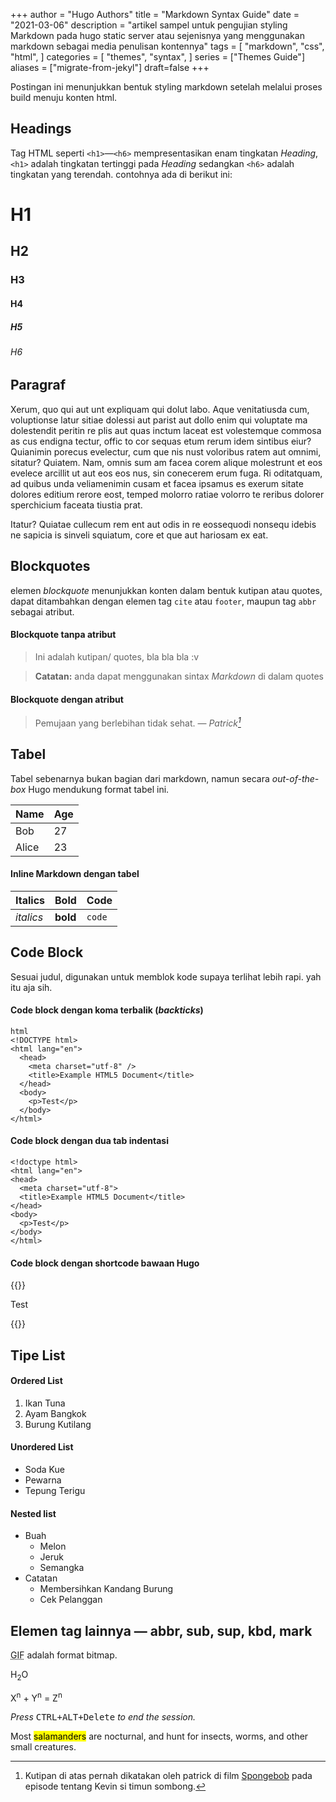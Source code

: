 +++
author = "Hugo Authors"
title = "Markdown Syntax Guide"
date = "2021-03-06"
description = "artikel sampel untuk pengujian styling Markdown pada hugo static server atau sejenisnya yang menggunakan markdown sebagai media penulisan kontennya"
tags = [
    "markdown",
    "css",
    "html",
]
categories = [
    "themes",
    "syntax",
]
series = ["Themes Guide"]
aliases = ["migrate-from-jekyl"]
draft=false
+++

Postingan ini menunjukkan bentuk styling markdown setelah melalui proses build menuju konten html.

## Headings

Tag HTML seperti `<h1>`—`<h6>` mempresentasikan enam tingkatan _Heading_, `<h1>` adalah tingkatan tertinggi pada _Heading_ sedangkan `<h6>` adalah tingkatan yang terendah. contohnya ada di berikut ini:

# H1

## H2

### H3

#### H4

##### H5

###### H6

## Paragraf

Xerum, quo qui aut unt expliquam qui dolut labo. Aque venitatiusda cum, voluptionse latur sitiae dolessi aut parist aut dollo enim qui voluptate ma dolestendit peritin re plis aut quas inctum laceat est volestemque commosa as cus endigna tectur, offic to cor sequas etum rerum idem sintibus eiur? Quianimin porecus evelectur, cum que nis nust voloribus ratem aut omnimi, sitatur? Quiatem. Nam, omnis sum am facea corem alique molestrunt et eos evelece arcillit ut aut eos eos nus, sin conecerem erum fuga. Ri oditatquam, ad quibus unda veliamenimin cusam et facea ipsamus es exerum sitate dolores editium rerore eost, temped molorro ratiae volorro te reribus dolorer sperchicium faceata tiustia prat.

Itatur? Quiatae cullecum rem ent aut odis in re eossequodi nonsequ idebis ne sapicia is sinveli squiatum, core et que aut hariosam ex eat.

## Blockquotes

elemen _blockquote_ menunjukkan konten dalam bentuk kutipan atau quotes, dapat ditambahkan dengan elemen tag `cite` atau `footer`, maupun tag `abbr` sebagai atribut.

#### Blockquote tanpa atribut

> Ini adalah kutipan/ quotes, bla bla bla :v 

> **Catatan:** anda dapat menggunakan sintax _Markdown_ di dalam quotes

#### Blockquote dengan atribut

> Pemujaan yang berlebihan tidak sehat.
> — <cite>Patrick[^1]</cite>

[^1]: Kutipan di atas pernah dikatakan oleh patrick di film [Spongebob](https://id.wikipedia.org/wiki/SpongeBob_SquarePants) pada episode tentang Kevin si timun sombong.

## Tabel

Tabel sebenarnya bukan bagian dari markdown, namun secara _out-of-the-box_ Hugo mendukung format tabel ini.

| Name  | Age |
| ----- | --- |
| Bob   | 27  |
| Alice | 23  |

#### Inline Markdown dengan tabel

| Italics   | Bold     | Code   |
| --------- | -------- | ------ |
| _italics_ | **bold** | `code` |

## Code Block

Sesuai judul, digunakan untuk memblok kode supaya terlihat lebih rapi. yah itu aja sih.

#### Code block dengan koma terbalik (_backticks_)

```
html
<!DOCTYPE html>
<html lang="en">
  <head>
    <meta charset="utf-8" />
    <title>Example HTML5 Document</title>
  </head>
  <body>
    <p>Test</p>
  </body>
</html>
```

#### Code block dengan dua tab indentasi

    <!doctype html>
    <html lang="en">
    <head>
      <meta charset="utf-8">
      <title>Example HTML5 Document</title>
    </head>
    <body>
      <p>Test</p>
    </body>
    </html>

#### Code block dengan shortcode bawaan Hugo

{{<highlight html >}}
<html lang="en">
  <head>
    <meta charset="utf-8" />
    <title>Example HTML5 Document</title>
  </head>
  <body>
    <p>Test</p>
  </body>
</html>
{{</highlight >}}

## Tipe List

#### Ordered List

1. Ikan Tuna
2. Ayam Bangkok
3. Burung Kutilang

#### Unordered List

- Soda Kue
- Pewarna
- Tepung Terigu

#### Nested list

- Buah
  - Melon
  - Jeruk
  - Semangka
- Catatan
  - Membersihkan Kandang Burung
  - Cek Pelanggan

## Elemen tag lainnya — abbr, sub, sup, kbd, mark

<abbr title="Graphics Interchange Format">GIF</abbr> adalah format bitmap.

H<sub>2</sub>O

X<sup>n</sup> + Y<sup>n</sup> = Z<sup>n</sup>

_Press_ <kbd><kbd>CTRL</kbd>+<kbd>ALT</kbd>+<kbd>Delete</kbd></kbd> _to end the session._

Most <mark>salamanders</mark> are nocturnal, and hunt for insects, worms, and other small creatures.
